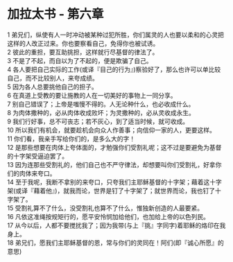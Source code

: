 # 加拉太书 - 第六章
  
 1 弟兄们，纵使有人一时冲动被某种过犯所胜，你们属灵的人也要以柔和的心灵把这样的人改正过来。你也要察看自己，免得你也被试诱。  
 2 彼此的重担，要互助挑担，这样就行尽基督的律法了。  
 3 不是了不起，而自以为了不起的，便是欺骗了自己。  
 4 各人要把自己实际的工作(或译『目己的行为』)察验好了，那么也许可以单比较自己，而不比较别人，来夸成绩。  
 5 因为各人总要挑他自己的担子。  
 6 在真道上受教的要让施教的人在一切美好的事物上一同分享。  
 7 别自己错误了；上帝是嗤慢不得的。人无论种什么，也必收成什么。  
 8 为肉体撒种的，必从肉体收成败坏；为灵撒种的，必从灵收成永生。  
 9 我们行好事，总不可丧志；若不灰心，到了适当时候，就可收成。  
 10 所以我们有机会，就要趁机会向众人作善事；向信仰一家的人，更要这样。  
 11 你们看，我亲手写给你们的，是多么大的字！  
 12 是那些想要在肉体上夸体面的，才勉强你们受割礼呢；这不过是要避免为基督的十字架受逼迫罢了。  
 13 因为连那些受割礼的，他们自己也不严守律法，却想要叫你们受割礼，好拿你们的肉体来夸口。  
 14 至于我呢，我断不拿别的来夸口，只夸我们主耶稣基督的十字架；藉着这十字架(或译『藉着他』)，就我而论，世界是钉了十字架了；就世界而论，我也钉了十字架了。  
 15 受割礼算不了什么，没受割礼也算不了什么，惟独新创造的人最要紧。  
 16 凡依这准绳按规矩行的，愿平安怜悯加给他们，也加给上帝的以色列民。  
 17 从今以后，人都不要搅扰我了；因为我带(与上『挑』字同字)着耶稣的烙印在我身上。  
 18 弟兄们，愿我们主耶稣基督的恩，常与你们的灵同在！阿们(即『诚心所愿』的意思)